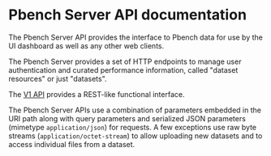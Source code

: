 # Pbench Server API documentation

The Pbench Server API provides the interface to Pbench data for use by the UI
dashboard as well as any other web clients.

The Pbench Server provides a set of HTTP endpoints to manage user
authentication and curated performance information, called "dataset resources"
or just "datasets".

The [V1 API](V1/README.md) provides a REST-like functional interface.

The Pbench Server APIs use a combination of parameters embedded in the URI path
along with query parameters and serialized JSON parameters (mimetype
`application/json`) for requests. A few exceptions use raw byte streams
(`application/octet-stream`) to allow uploading new datasets and to access
individual files from a dataset.
